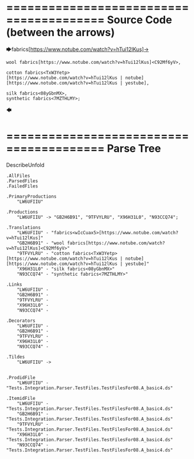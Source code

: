 ========================================
Source Code (between the arrows)
========================================

🡆fabrics<wIcCuax5>[https://www.notube.com/watch?v=hTui12lKus]->

    wool fabrics[https://www.notube.com/watch?v=hTui12lKus]<C92Mf6yV>,
	
    cotton fabrics<TxW3Yetp>
	[https://www.notube.com/watch?v=hTui12lKus | notube]
	[https://www.notube.com/watch?v=hTui12lKus | yestube],

    silk fabrics<08yGbnMX>,
    synthetic fabrics<7MZTHLMY>;
🡄

========================================
Parse Tree
========================================
DescribeUnfold

    .AllFiles
    .ParsedFiles
    .FailedFiles

    .PrimaryProductions
        "LW6UFIIU" 

    .Productions
        "LW6UFIIU" -> "GB2H6B91", "9TFVYLRU", "X96H31L0", "N93CCQ74";

    .Translations
        "LW6UFIIU" - "fabrics<wIcCuax5>[https://www.notube.com/watch?v=hTui12lKus]"
        "GB2H6B91" - "wool fabrics[https://www.notube.com/watch?v=hTui12lKus]<C92Mf6yV>"
        "9TFVYLRU" - "cotton fabrics<TxW3Yetp>
	[https://www.notube.com/watch?v=hTui12lKus | notube]
	[https://www.notube.com/watch?v=hTui12lKus | yestube]"
        "X96H31L0" - "silk fabrics<08yGbnMX>"
        "N93CCQ74" - "synthetic fabrics<7MZTHLMY>"

    .Links
        "LW6UFIIU" - 
        "GB2H6B91" - 
        "9TFVYLRU" - 
        "X96H31L0" - 
        "N93CCQ74" - 

    .Decorators
        "LW6UFIIU" - 
        "GB2H6B91" - 
        "9TFVYLRU" - 
        "X96H31L0" - 
        "N93CCQ74" - 

    .Tildes
        "LW6UFIIU" -> 


    .ProdidFile
        "LW6UFIIU" - "Tests.Integration.Parser.TestFiles.TestFilesFor08.A_basic4.ds"

    .ItemidFile
        "LW6UFIIU" - "Tests.Integration.Parser.TestFiles.TestFilesFor08.A_basic4.ds"
        "GB2H6B91" - "Tests.Integration.Parser.TestFiles.TestFilesFor08.A_basic4.ds"
        "9TFVYLRU" - "Tests.Integration.Parser.TestFiles.TestFilesFor08.A_basic4.ds"
        "X96H31L0" - "Tests.Integration.Parser.TestFiles.TestFilesFor08.A_basic4.ds"
        "N93CCQ74" - "Tests.Integration.Parser.TestFiles.TestFilesFor08.A_basic4.ds"

